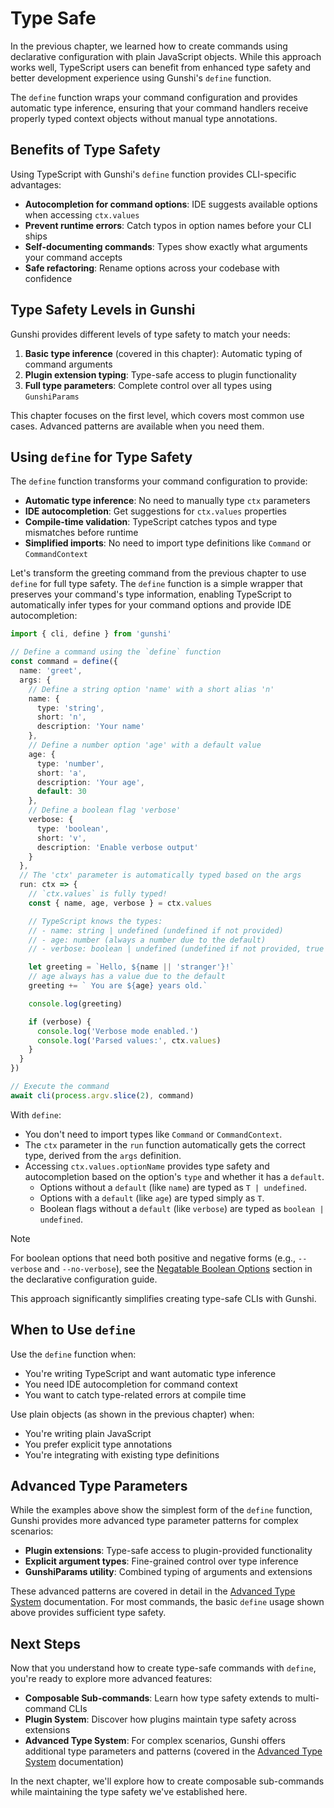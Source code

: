 # Type Safe

In the previous chapter, we learned how to create commands using declarative configuration with plain JavaScript objects. While this approach works well, TypeScript users can benefit from enhanced type safety and better development experience using Gunshi's `define` function.

The `define` function wraps your command configuration and provides automatic type inference, ensuring that your command handlers receive properly typed context objects without manual type annotations.

## Benefits of Type Safety

Using TypeScript with Gunshi's `define` function provides CLI-specific advantages:

- **Autocompletion for command options**: IDE suggests available options when accessing `ctx.values`
- **Prevent runtime errors**: Catch typos in option names before your CLI ships
- **Self-documenting commands**: Types show exactly what arguments your command accepts
- **Safe refactoring**: Rename options across your codebase with confidence

## Type Safety Levels in Gunshi

Gunshi provides different levels of type safety to match your needs:

1. **Basic type inference** (covered in this chapter): Automatic typing of command arguments
2. **Plugin extension typing**: Type-safe access to plugin functionality
3. **Full type parameters**: Complete control over all types using `GunshiParams`

This chapter focuses on the first level, which covers most common use cases. Advanced patterns are available when you need them.

## Using `define` for Type Safety

The `define` function transforms your command configuration to provide:

- **Automatic type inference**: No need to manually type `ctx` parameters
- **IDE autocompletion**: Get suggestions for `ctx.values` properties
- **Compile-time validation**: TypeScript catches typos and type mismatches before runtime
- **Simplified imports**: No need to import type definitions like `Command` or `CommandContext`

Let's transform the greeting command from the previous chapter to use `define` for full type safety. The `define` function is a simple wrapper that preserves your command's type information, enabling TypeScript to automatically infer types for your command options and provide IDE autocompletion:

```ts [index.ts]
import { cli, define } from 'gunshi'

// Define a command using the `define` function
const command = define({
  name: 'greet',
  args: {
    // Define a string option 'name' with a short alias 'n'
    name: {
      type: 'string',
      short: 'n',
      description: 'Your name'
    },
    // Define a number option 'age' with a default value
    age: {
      type: 'number',
      short: 'a',
      description: 'Your age',
      default: 30
    },
    // Define a boolean flag 'verbose'
    verbose: {
      type: 'boolean',
      short: 'v',
      description: 'Enable verbose output'
    }
  },
  // The 'ctx' parameter is automatically typed based on the args
  run: ctx => {
    // `ctx.values` is fully typed!
    const { name, age, verbose } = ctx.values

    // TypeScript knows the types:
    // - name: string | undefined (undefined if not provided)
    // - age: number (always a number due to the default)
    // - verbose: boolean | undefined (undefined if not provided, true if --verbose flag is used)

    let greeting = `Hello, ${name || 'stranger'}!`
    // age always has a value due to the default
    greeting += ` You are ${age} years old.`

    console.log(greeting)

    if (verbose) {
      console.log('Verbose mode enabled.')
      console.log('Parsed values:', ctx.values)
    }
  }
})

// Execute the command
await cli(process.argv.slice(2), command)
```

With `define`:

- You don't need to import types like `Command` or `CommandContext`.
- The `ctx` parameter in the `run` function automatically gets the correct type, derived from the `args` definition.
- Accessing `ctx.values.optionName` provides type safety and autocompletion based on the option's `type` and whether it has a `default`.
  - Options without a `default` (like `name`) are typed as `T | undefined`.
  - Options with a `default` (like `age`) are typed simply as `T`.
  - Boolean flags without a `default` (like `verbose`) are typed as `boolean | undefined`.

> [!NOTE]
> For boolean options that need both positive and negative forms (e.g., `--verbose` and `--no-verbose`), see the [Negatable Boolean Options](./declarative.md#negatable-boolean-options) section in the declarative configuration guide.

This approach significantly simplifies creating type-safe CLIs with Gunshi.

## When to Use `define`

Use the `define` function when:

- You're writing TypeScript and want automatic type inference
- You need IDE autocompletion for command context
- You want to catch type-related errors at compile time

Use plain objects (as shown in the previous chapter) when:

- You're writing plain JavaScript
- You prefer explicit type annotations
- You're integrating with existing type definitions

## Advanced Type Parameters

While the examples above show the simplest form of the `define` function, Gunshi provides more advanced type parameter patterns for complex scenarios:

- **Plugin extensions**: Type-safe access to plugin-provided functionality
- **Explicit argument types**: Fine-grained control over type inference
- **GunshiParams utility**: Combined typing of arguments and extensions

These advanced patterns are covered in detail in the [Advanced Type System](/guide/advanced/type-system) documentation. For most commands, the basic `define` usage shown above provides sufficient type safety.

## Next Steps

Now that you understand how to create type-safe commands with `define`, you're ready to explore more advanced features:

- **Composable Sub-commands**: Learn how type safety extends to multi-command CLIs
- **Plugin System**: Discover how plugins maintain type safety across extensions
- **Advanced Type System**: For complex scenarios, Gunshi offers additional type parameters and patterns (covered in the [Advanced Type System](/guide/advanced/type-system) documentation)

In the next chapter, we'll explore how to create composable sub-commands while maintaining the type safety we've established here.
